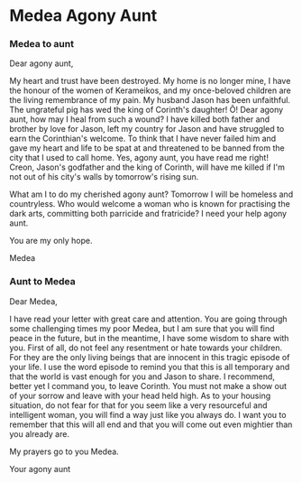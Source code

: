 Medea Agony Aunt
================

### Medea to aunt

Dear agony aunt,

My heart and trust have been destroyed. My home is no longer mine, I
have the honour of the women of Kerameikos, and my once-beloved children
are the living remembrance of my pain. My husband Jason has been
unfaithful. The ungrateful pig has wed the king of Corinth\'s daughter!
Ô! Dear agony aunt, how may I heal from such a wound? I have killed both
father and brother by love for Jason, left my country for Jason and have
struggled to earn the Corinthian\'s welcome. To think that I have never
failed him and gave my heart and life to be spat at and threatened to be
banned from the city that I used to call home. Yes, agony aunt, you have
read me right! Creon, Jason\'s godfather and the king of Corinth, will
have me killed if I\'m not out of his city\'s walls by tomorrow\'s
rising sun.

What am I to do my cherished agony aunt? Tomorrow I will be homeless and
countryless. Who would welcome a woman who is known for practising the
dark arts, committing both parricide and fratricide? I need your help
agony aunt.

You are my only hope.

Medea

### Aunt to Medea

Dear Medea,

I have read your letter with great care and attention. You are going
through some challenging times my poor Medea, but I am sure that you
will find peace in the future, but in the meantime, I have some wisdom
to share with you. First of all, do not feel any resentment or hate
towards your children. For they are the only living beings that are
innocent in this tragic episode of your life. I use the word episode to
remind you that this is all temporary and that the world is vast enough
for you and Jason to share. I recommend, better yet I command you, to
leave Corinth. You must not make a show out of your sorrow and leave
with your head held high. As to your housing situation, do not fear for
that for you seem like a very resourceful and intelligent woman, you
will find a way just like you always do. I want you to remember that
this will all end and that you will come out even mightier than you
already are.

My prayers go to you Medea.

Your agony aunt
<!--stackedit_data:
eyJoaXN0b3J5IjpbMTIxNTI1MjBdfQ==
-->